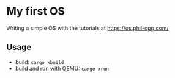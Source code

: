 # My first OS

Writing a simple OS with the tutorials at https://os.phil-opp.com/

## Usage

- build: `cargo xbuild`
- build and run with QEMU: `cargo xrun`
